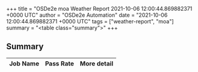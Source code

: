 +++
title = "OSDe2e moa Weather Report 2021-10-06 12:00:44.869882371 +0000 UTC"
author = "OSDe2e Automation"
date = "2021-10-06 12:00:44.869882371 +0000 UTC"
tags = ["weather-report", "moa"]
summary = "<table class=\"summary\"></table>"
+++
## Summary

| Job Name | Pass Rate | More detail |
|----------|-----------|-------------|




